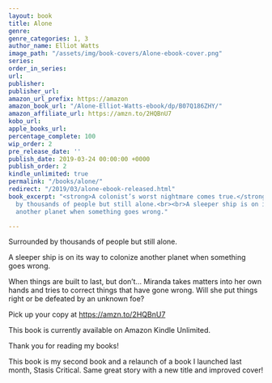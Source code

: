 ```yaml
---
layout: book
title: Alone
genre: 
genre_categories: 1, 3
author_name: Elliot Watts
image_path: "/assets/img/book-covers/Alone-ebook-cover.png"
series: 
order_in_series: 
url: 
publisher: 
publisher_url: 
amazon_url_prefix: https://amazon
amazon_book_url: "/Alone-Elliot-Watts-ebook/dp/B07Q186ZHY/"
amazon_affiliate_url: https://amzn.to/2HQBnU7
kobo_url: 
apple_books_url: 
percentage_complete: 100
wip_order: 2
pre_release_date: ''
publish_date: 2019-03-24 00:00:00 +0000
publish_order: 2
kindle_unlimited: true
permalink: "/books/alone/"
redirect: "/2019/03/alone-ebook-released.html"
book_excerpt: "<strong>A colonist’s worst nightmare comes true.</strong><br><br>Surrounded
  by thousands of people but still alone.<br><br>A sleeper ship is on its way to colonize
  another planet when something goes wrong."

---
```

Surrounded by thousands of people but still alone.

A sleeper ship is on its way to colonize another planet when something goes wrong.

When things are built to last, but don’t… Miranda takes matters into her own hands and tries to correct things that have gone wrong. Will she put things right or be defeated by an unknown foe?

Pick up your copy at <a href="https://amzn.to/2HQBnU7">https://amzn.to/2HQBnU7</a>

This book is currently available on Amazon Kindle Unlimited.

Thank you for reading my books!

This book is my second book and a relaunch of a book I launched last month, Stasis Critical. Same great story with a new title and improved cover!